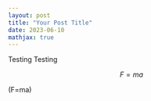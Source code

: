 ```yaml
---
layout: post
title: "Your Post Title"
date: 2023-06-10
mathjax: true
---
```


Testing Testing

$$F = ma$$

\(F=ma\)